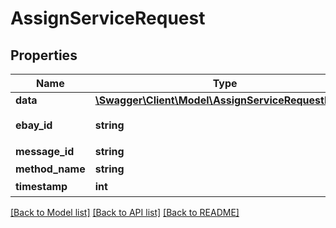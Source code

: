 # AssignServiceRequest

## Properties
Name | Type | Description | Notes
------------ | ------------- | ------------- | -------------
**data** | [**\Swagger\Client\Model\AssignServiceRequestData[]**](AssignServiceRequestData.md) |  | 
**ebay_id** | **string** | 卖家eBay账户 | 
**message_id** | **string** | 消息ID | 
**method_name** | **string** |  | [optional] 
**timestamp** | **int** | 时间戳 | 

[[Back to Model list]](../README.md#documentation-for-models) [[Back to API list]](../README.md#documentation-for-api-endpoints) [[Back to README]](../README.md)


